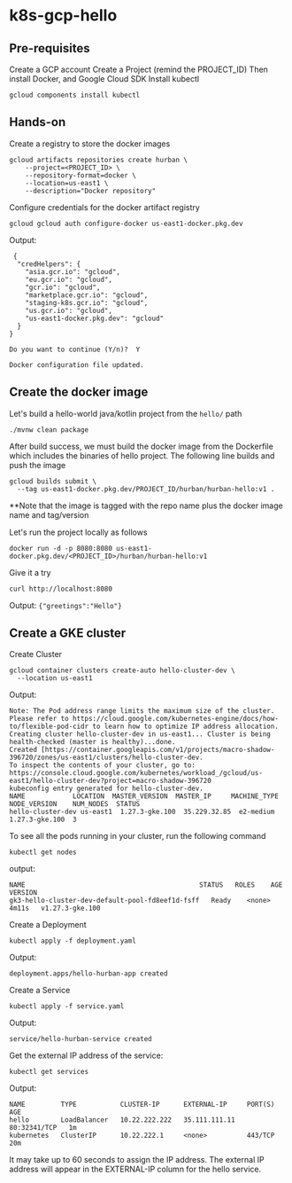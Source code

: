 # k8s-gcp-hello


## Pre-requisites
Create a GCP account
Create a Project (remind the PROJECT_ID)
Then install Docker, and Google Cloud SDK
Install kubectl
```shell
gcloud components install kubectl
```

## Hands-on

Create a registry to store the docker images

```shell
gcloud artifacts repositories create hurban \
    --project=<PROJECT_ID> \
    --repository-format=docker \
    --location=us-east1 \
    --description="Docker repository"
```

Configure credentials for the docker artifact registry

```shell
gcloud gcloud auth configure-docker us-east1-docker.pkg.dev
```

Output:
```shell
 {
  "credHelpers": {
    "asia.gcr.io": "gcloud",
    "eu.gcr.io": "gcloud",
    "gcr.io": "gcloud",
    "marketplace.gcr.io": "gcloud",
    "staging-k8s.gcr.io": "gcloud",
    "us.gcr.io": "gcloud",
    "us-east1-docker.pkg.dev": "gcloud"
  }
}

Do you want to continue (Y/n)?  Y

Docker configuration file updated.
```

## Create the docker image
Let's build a hello-world java/kotlin project from the `hello/` path

```shell
./mvnw clean package
```

After build success, we must build the docker image from the Dockerfile which includes the binaries of hello project. The following line builds and push the image 
```shell
gcloud builds submit \                                 
  --tag us-east1-docker.pkg.dev/PROJECT_ID/hurban/hurban-hello:v1 .
```
**Note that the image is tagged with the repo name plus the docker image name and tag/version

Let's run the project locally as follows  
```shell
docker run -d -p 8080:8080 us-east1-docker.pkg.dev/<PROJECT_ID>/hurban/hurban-hello:v1
```

Give it a try  
```shell
curl http://localhost:8080
```
Output: `{"greetings":"Hello"}`


## Create a GKE cluster

Create Cluster
```shell
gcloud container clusters create-auto hello-cluster-dev \
  --location us-east1
```
Output:
```shell
Note: The Pod address range limits the maximum size of the cluster. Please refer to https://cloud.google.com/kubernetes-engine/docs/how-to/flexible-pod-cidr to learn how to optimize IP address allocation.
Creating cluster hello-cluster-dev in us-east1... Cluster is being health-checked (master is healthy)...done.                                                                                               
Created [https://container.googleapis.com/v1/projects/macro-shadow-396720/zones/us-east1/clusters/hello-cluster-dev.
To inspect the contents of your cluster, go to: https://console.cloud.google.com/kubernetes/workload_/gcloud/us-east1/hello-cluster-dev?project=macro-shadow-396720
kubeconfig entry generated for hello-cluster-dev.
NAME            LOCATION  MASTER_VERSION  MASTER_IP     MACHINE_TYPE  NODE_VERSION    NUM_NODES  STATUS
hello-cluster-dev us-east1  1.27.3-gke.100  35.229.32.85  e2-medium     1.27.3-gke.100  3      
```

To see all the pods running in your cluster, run the following command
```shell
kubectl get nodes
````
output:
```shell
NAME                                            STATUS   ROLES    AGE     VERSION
gk3-hello-cluster-dev-default-pool-fd8eef1d-fsff   Ready    <none>   4m11s   v1.27.3-gke.100
```

Create a Deployment

```shell
kubectl apply -f deployment.yaml
```
Output:
```shell               
deployment.apps/hello-hurban-app created
```

Create a Service
```shell
kubectl apply -f service.yaml
```
Output:
```shell
service/hello-hurban-service created
```

Get the external IP address of the service:
```shell
kubectl get services
```
Output:
```shell
NAME         TYPE           CLUSTER-IP      EXTERNAL-IP     PORT(S)        AGE
hello        LoadBalancer   10.22.222.222   35.111.111.11   80:32341/TCP   1m
kubernetes   ClusterIP      10.22.222.1     <none>          443/TCP        20m
```
It may take up to 60 seconds to assign the IP address. The external IP address will appear in the EXTERNAL-IP column for the hello service.